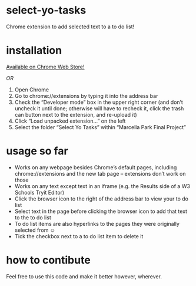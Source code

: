 # select-yo-tasks
Chrome extension to add selected text to a to do list!

# installation
[Available on Chrome Web Store!](https://chrome.google.com/webstore/developer/edit/oaeaennjegnnoeghgeejhedlmbenjbcb?hl=en-US&authuser=3#)

*OR* 

1. Open Chrome
2. Go to chrome://extensions by typing it into the address bar
3. Check the “Developer mode” box in the upper right corner (and don’t uncheck it until done; otherwise will have to recheck it, click the trash can button next to the extension, and re-upload it)
4. Click “Load unpacked extension…” on the left
5. Select the folder “Select Yo Tasks” within “Marcella Park Final Project”

# usage so far
* Works on any webpage besides Chrome’s default pages, including chrome://extensions and the new tab page – extensions don’t work on those
* Works on any text except text in an iframe (e.g. the Results side of a W3 Schools Tryit Editor)
* Click the browser icon to the right of the address bar to view your to do list
* Select text in the page before clicking the browser icon to add that text to the to do list
* To do list items are also hyperlinks to the pages they were originally selected from ☺
* Tick the checkbox next to a to do list item to delete it

# how to contibute
Feel free to use this code and make it better however, wherever.
